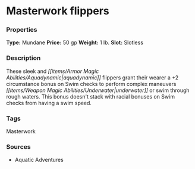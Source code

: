 ﻿---
Title: "Masterwork flippers"
Type: "Mundane"
Price: "50 gp"
Weight: "1 lb."
Slot: "Slotless"
Description: |
  "These sleek and aquadynamic flippers grant their wearer a +2 circumstance bonus on Swim checks to perform complex maneuvers underwater or swim through rough waters. This bonus doesn't stack with racial bonuses on Swim checks from having a swim speed."
Sources: "['Aquatic Adventures']"
---

# Masterwork flippers

### Properties

**Type:** Mundane **Price:** 50 gp **Weight:** 1 lb. **Slot:** Slotless

### Description

These sleek and _[[items/Armor Magic Abilities/Aquadynamic|aquadynamic]]_ flippers grant their wearer a +2 circumstance bonus on Swim checks to perform complex maneuvers _[[items/Weapon Magic Abilities/Underwater|underwater]]_ or swim through rough waters. This bonus doesn't stack with racial bonuses on Swim checks from having a swim speed.

### Tags

Masterwork

### Sources

* Aquatic Adventures